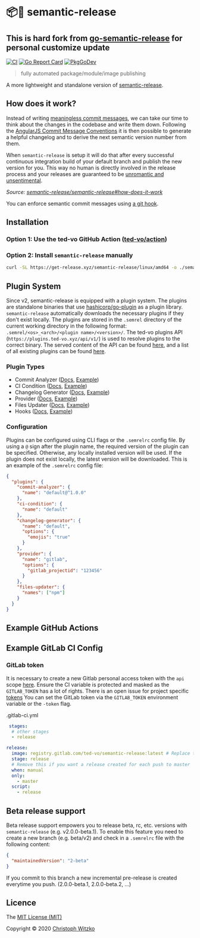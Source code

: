 # :package::rocket: semantic-release

## This is hard fork from [go-semantic-release](https://github.com/go-semantic-release/semantic-release) for personal customize update

[![CI](https://github.com/ted-vo/semantic-release/workflows/CI/badge.svg?branch=master)](https://github.com/ted-vo/semantic-release/actions?query=workflow%3ACI+branch%3Amaster)
[![Go Report Card](https://goreportcard.com/badge/github.com/ted-vo/semantic-release)](https://goreportcard.com/report/github.com/ted-vo/semantic-release)
[![PkgGoDev](https://pkg.go.dev/badge/github.com/ted-vo/semantic-release/v3)](https://pkg.go.dev/github.com/ted-vo/semantic-release/v3)

> fully automated package/module/image publishing

A more lightweight and standalone version of [semantic-release](https://github.com/semantic-release/semantic-release).

## How does it work?

Instead of writing [meaningless commit messages](http://whatthecommit.com/), we can take our time to think about the changes in the codebase and write them down. Following the [AngularJS Commit Message Conventions](https://docs.google.com/document/d/1QrDFcIiPjSLDn3EL15IJygNPiHORgU1_OOAqWjiDU5Y/edit) it is then possible to generate a helpful changelog and to derive the next semantic version number from them.

When `semantic-release` is setup it will do that after every successful continuous integration build of your default branch and publish the new version for you. This way no human is directly involved in the release process and your releases are guaranteed to be [unromantic and unsentimental](http://sentimentalversioning.org/).

_Source: [semantic-release/semantic-release#how-does-it-work](https://github.com/semantic-release/semantic-release#how-does-it-work)_

You can enforce semantic commit messages using [a git hook](https://github.com/hazcod/semantic-commit-hook).

## Installation

### Option 1: Use the ted-vo GitHub Action ([ted-vo/action](https://github.com/ted-vo/action))

### Option 2: Install `semantic-release` manually

```bash
curl -SL https://get-release.xyz/semantic-release/linux/amd64 -o ./semantic-release && chmod +x ./semantic-release
```

## Plugin System

Since v2, semantic-release is equipped with a plugin system. The plugins are standalone binaries that use [hashicorp/go-plugin](https://github.com/hashicorp/go-plugin) as a plugin library. `semantic-release` automatically downloads the necessary plugins if they don't exist locally. The plugins are stored in the `.semrel` directory of the current working directory in the following format: `.semrel/<os>_<arch>/<plugin name>/<version>/`. The ted-vo plugins API (`https://plugins.ted-vo.xyz/api/v1/`) is used to resolve plugins to the correct binary. The served content of the API can be found [here](https://github.com/ted-vo/ted-vo.github.io/tree/plugin-index), and a list of all existing plugins can be found [here](https://plugins.ted-vo.xyz/api/v1/plugins.json).

### Plugin Types

* Commit Analyzer ([Docs](https://pkg.go.dev/github.com/ted-vo/semantic-release/v3/pkg/analyzer?tab=doc#CommitAnalyzer), [Example](https://github.com/ted-vo/commit-analyzer-cz))
* CI Condition ([Docs](https://pkg.go.dev/github.com/ted-vo/semantic-release/v3/pkg/condition?tab=doc#CICondition), [Example](https://github.com/ted-vo/condition-github))
* Changelog Generator ([Docs](https://pkg.go.dev/github.com/ted-vo/semantic-release/v3/pkg/generator?tab=doc#ChangelogGenerator), [Example](https://github.com/ted-vo/changelog-generator-default))
* Provider ([Docs](https://pkg.go.dev/github.com/ted-vo/semantic-release/v3/pkg/provider?tab=doc#Provider), [Example](https://github.com/ted-vo/provider-github))
* Files Updater ([Docs](https://pkg.go.dev/github.com/ted-vo/semantic-release/v3/pkg/updater?tab=doc#FilesUpdater), [Example](https://github.com/ted-vo/files-updater-npm))
* Hooks ([Docs](https://pkg.go.dev/github.com/ted-vo/semantic-release/v3/pkg/hooks?tab=doc#Hooks), [Example](https://github.com/ted-vo/hooks-goreleaser))

### Configuration

Plugins can be configured using CLI flags or the `.semrelrc` config file. By using a `@` sign after the plugin name, the required version of the plugin can be specified. Otherwise, any locally installed version will be used. If the plugin does not exist locally, the latest version will be downloaded. This is an example of the `.semrelrc` config file:

```json
{
  "plugins": {
    "commit-analyzer": {
      "name": "default@^1.0.0"
    },
    "ci-condition": {
      "name": "default"
    },
    "changelog-generator": {
      "name": "default",
      "options": {
        "emojis": "true"
      }
    },
    "provider": {
      "name": "gitlab",
      "options": {
        "gitlab_projectid": "123456"
      }
    },
    "files-updater": {
      "names": ["npm"]
    }
  }
}
```

## Example GitHub Actions

## Example GitLab CI Config

### GitLab token

It is necessary to create a new Gitlab personal access token with the `api` scope [here](https://gitlab.com/profile/personal_access_tokens).
Ensure the CI variable is protected and masked as the `GITLAB_TOKEN` has a lot of rights. There is an open issue for project specific [tokens](https://gitlab.com/gitlab-org/gitlab/issues/756)
You can set the GitLab token via the `GITLAB_TOKEN` environment variable or the `-token` flag.

.gitlab-ci.yml

```yml
 stages:
  # other stages
  - release

release:
  image: registry.gitlab.com/ted-vo/semantic-release:latest # Replace this with the current release
  stage: release
  # Remove this if you want a release created for each push to master
  when: manual
  only:
    - master
  script:
    - release
```

## Beta release support

Beta release support empowers you to release beta, rc, etc. versions with `semantic-release` (e.g. v2.0.0-beta.1). To enable this feature you need to create a new branch (e.g. beta/v2) and check in a `.semrelrc` file with the following content:

``` json
{
  "maintainedVersion": "2-beta"
}
```

If you commit to this branch a new incremental pre-release is created everytime you push. (2.0.0-beta.1, 2.0.0-beta.2, ...)

## Licence

The [MIT License (MIT)](http://opensource.org/licenses/MIT)

Copyright © 2020 [Christoph Witzko](https://twitter.com/christophwitzko)
